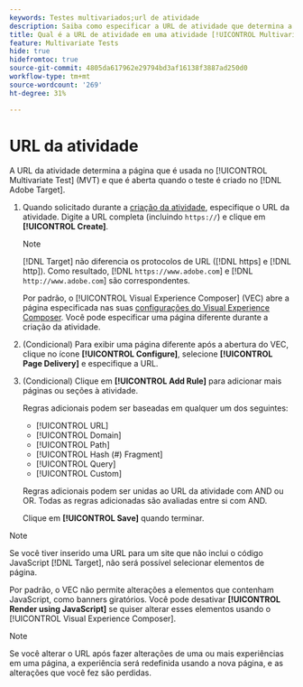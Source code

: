 ```yaml
---
keywords: Testes multivariados;url de atividade
description: Saiba como especificar a URL de atividade que determina a página que é usada no teste e que é aberta quando a atividade [!UICONTROL Multivariate Test] é criada usando  [!DNL Adobe Target].
title: Qual é a URL de atividade em uma atividade [!UICONTROL Multivariate Test] (MVT)?
feature: Multivariate Tests
hide: true
hidefromtoc: true
source-git-commit: 4805da617962e29794bd3af16138f3887ad250d0
workflow-type: tm+mt
source-wordcount: '269'
ht-degree: 31%

---
```


# URL da atividade

A URL da atividade determina a página que é usada no [!UICONTROL Multivariate Test] (MVT) e que é aberta quando o teste é criado no [!DNL Adobe Target].

1. Quando solicitado durante a [criação da atividade](/help/main/c-activities/c-multivariate-testing/t-create-multivariate-test/create-multivariate-test.md), especifique o URL da atividade. Digite a URL completa (incluindo `https://`) e clique em **[!UICONTROL Create]**.

   >[!NOTE]
   >
   >[!DNL Target] não diferencia os protocolos de URL ([!DNL https] e [!DNL http]). Como resultado, [!DNL `https://www.adobe.com`] e [!DNL `http://www.adobe.com`] são correspondentes.

   Por padrão, o [!UICONTROL Visual Experience Composer] (VEC) abre a página especificada nas suas [configurações do Visual Experience Composer](/help/main/administrating-target/visual-experience-composer-set-up.md). Você pode especificar uma página diferente durante a criação da atividade.

1. (Condicional) Para exibir uma página diferente após a abertura do VEC, clique no ícone **[!UICONTROL Configure]**, selecione **[!UICONTROL Page Delivery]** e especifique a URL.

1. (Condicional) Clique em **[!UICONTROL Add Rule]** para adicionar mais páginas ou seções à atividade.

   Regras adicionais podem ser baseadas em qualquer um dos seguintes:

   * [!UICONTROL  URL]
   * [!UICONTROL Domain]
   * [!UICONTROL Path]
   * [!UICONTROL Hash (#) Fragment]
   * [!UICONTROL Query]
   * [!UICONTROL Custom]

   Regras adicionais podem ser unidas ao URL da atividade com AND ou OR. Todas as regras adicionadas são avaliadas entre si com AND.

   Clique em **[!UICONTROL Save]** quando terminar.

>[!NOTE]
>
>Se você tiver inserido uma URL para um site que não inclui o código JavaScript [!DNL Target], não será possível selecionar elementos de página.
>
>Por padrão, o VEC não permite alterações a elementos que contenham JavaScript, como banners giratórios. Você pode desativar **[!UICONTROL Render using JavaScript]** se quiser alterar esses elementos usando o [!UICONTROL Visual Experience Composer].

>[!NOTE]
>
>Se você alterar o URL após fazer alterações de uma ou mais experiências em uma página, a experiência será redefinida usando a nova página, e as alterações que você fez são perdidas.
